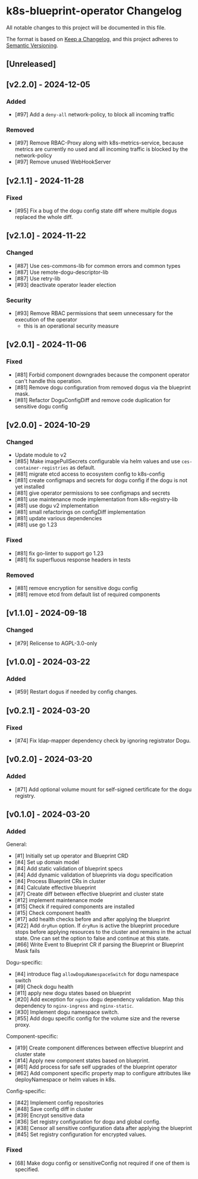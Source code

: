 # k8s-blueprint-operator Changelog
All notable changes to this project will be documented in this file.

The format is based on [Keep a Changelog](https://keepachangelog.com/en/1.0.0/),
and this project adheres to [Semantic Versioning](https://semver.org/spec/v2.0.0.html).

## [Unreleased]

## [v2.2.0] - 2024-12-05
### Added
- [#97] Add a `deny-all` network-policy, to block all incoming traffic

### Removed
- [#97] Remove RBAC-Proxy along with k8s-metrics-service, because metrics are currently no used and all incoming traffic is blocked by the network-policy
- [#97] Remove unused WebHookServer

## [v2.1.1] - 2024-11-28
### Fixed
- [#95] Fix a bug of the dogu config state diff where multiple dogus replaced the whole diff.

## [v2.1.0] - 2024-11-22
### Changed
- [#87] Use ces-commons-lib for common errors and common types
- [#87] Use remote-dogu-descriptor-lib
- [#87] Use retry-lib
- [#93] deactivate operator leader election

### Security
- [#93] Remove RBAC permissions that seem unnecessary for the execution of the operator
  - this is an operational security measure

## [v2.0.1] - 2024-11-06
### Fixed
- [#81] Forbid component downgrades because the component operator can't handle this operation.
- [#81] Remove dogu configuration from removed dogus via the blueprint mask.
- [#81] Refactor DoguConfigDiff and remove code duplication for sensitive dogu config

## [v2.0.0] - 2024-10-29
### Changed
- Update module to v2
- [#85] Make imagePullSecrets configurable via helm values and use `ces-container-registries` as default.
- [#81] migrate etcd access to ecosystem config to k8s-config
- [#81] create configmaps and secrets for dogu config if the dogu is not yet installed
- [#81] give operator permissions to see configmaps and secrets
- [#81] use maintenance mode implementation from k8s-registry-lib
- [#81] use dogu v2 implementation
- [#81] small refactorings on configDiff implementation
- [#81] update various dependencies
- [#81] use go 1.23

### Fixed
- [#81] fix go-linter to support go 1.23
- [#81] fix superfluous response headers in tests

### Removed
- [#81] remove encryption for sensitive dogu config
- [#81] remove etcd from default list of required components

## [v1.1.0] - 2024-09-18
### Changed
- [#79] Relicense to AGPL-3.0-only

## [v1.0.0] - 2024-03-22
### Added
- [#59] Restart dogus if needed by config changes.

## [v0.2.1] - 2024-03-20
### Fixed
- [#74] Fix ldap-mapper dependency check by ignoring registrator Dogu.

## [v0.2.0] - 2024-03-20
### Added
- [#71] Add optional volume mount for self-signed certificate for the dogu registry.

## [v0.1.0] - 2024-03-20
### Added
General:
- [#1] Initially set up operator and Blueprint CRD
- [#4] Set up domain model
- [#4] Add static validation of blueprint specs
- [#4] Add dynamic validation of blueprints via dogu specification
- [#4] Process Blueprint CRs in cluster
- [#4] Calculate effective blueprint
- [#7] Create diff between effective blueprint and cluster state
- [#12] implement maintenance mode
- [#15] Check if required components are installed
- [#15] Check component health
- [#17] add health checks before and after applying the blueprint
- [#22] Add `dryRun` option. If `dryRun` is active the blueprint procedure stops before applying resources to the cluster and remains in the actual state. One can set the option to false and continue at this state.
- [#66] Write Event to Blueprint CR if parsing the Blueprint or Blueprint Mask fails

Dogu-specific:
- [#4] introduce flag `allowDoguNamespaceSwitch` for dogu namespace switch
- [#9] Check dogu health
- [#11] apply new dogu states based on blueprint
- [#20] Add exception for `nginx` dogu dependency validation. Map this dependency to `nginx-ingress` and `nginx-static`.
- [#30] Implement dogu namespace switch.
- [#55] Add dogu specific config for the volume size and the reverse proxy.

Component-specific:
- [#19] Create component differences between effective blueprint and cluster state
- [#14] Apply new component states based on blueprint.
- [#61] Add process for safe self upgrades of the blueprint operator
- [#62] Add component specific property map to configure attributes like deployNamespace or helm values in k8s.

Config-specific:
- [#42] Implement config repositories
- [#48] Save config diff in cluster
- [#39] Encrypt sensitive data
- [#36] Set registry configuration for dogu and global config.
- [#38] Censor all sensitive configuration data after applying the blueprint
- [#45] Set registry configuration for encrypted values.

### Fixed
- [68] Make dogu config or sensitiveConfig not required if one of them is specified.

